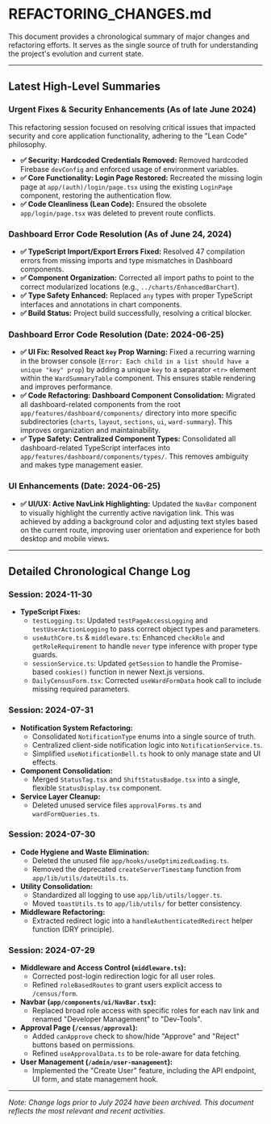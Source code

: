 # REFACTORING_CHANGES.md

This document provides a chronological summary of major changes and refactoring efforts. It serves as the single source of truth for understanding the project's evolution and current state.

---

## Latest High-Level Summaries

### Urgent Fixes & Security Enhancements (As of late June 2024)

This refactoring session focused on resolving critical issues that impacted security and core application functionality, adhering to the "Lean Code" philosophy.

-   **✅ Security: Hardcoded Credentials Removed:** Removed hardcoded Firebase `devConfig` and enforced usage of environment variables.
-   **✅ Core Functionality: Login Page Restored:** Recreated the missing login page at `app/(auth)/login/page.tsx` using the existing `LoginPage` component, restoring the authentication flow.
-   **✅ Code Cleanliness (Lean Code):** Ensured the obsolete `app/login/page.tsx` was deleted to prevent route conflicts.

### Dashboard Error Code Resolution (As of June 24, 2024)

-   **✅ TypeScript Import/Export Errors Fixed:** Resolved 47 compilation errors from missing imports and type mismatches in Dashboard components.
-   **✅ Component Organization:** Corrected all import paths to point to the correct modularized locations (e.g., `../charts/EnhancedBarChart`).
-   **✅ Type Safety Enhanced:** Replaced `any` types with proper TypeScript interfaces and annotations in chart components.
-   **✅ Build Status:** Project build successfully, resolving a critical blocker.

### Dashboard Error Code Resolution (Date: 2024-06-25)

-   **✅ UI Fix: Resolved React `key` Prop Warning:** Fixed a recurring warning in the browser console (`Error: Each child in a list should have a unique "key" prop`) by adding a unique `key` to a separator `<tr>` element within the `WardSummaryTable` component. This ensures stable rendering and improves performance.
-   **✅ Code Refactoring: Dashboard Component Consolidation:** Migrated all dashboard-related components from the root `app/features/dashboard/components/` directory into more specific subdirectories (`charts`, `layout`, `sections`, `ui`, `ward-summary`). This improves organization and maintainability.
-   **✅ Type Safety: Centralized Component Types:** Consolidated all dashboard-related TypeScript interfaces into `app/features/dashboard/components/types/`. This removes ambiguity and makes type management easier.

### UI Enhancements (Date: 2024-06-25)

-   **✅ UI/UX: Active NavLink Highlighting:** Updated the `NavBar` component to visually highlight the currently active navigation link. This was achieved by adding a background color and adjusting text styles based on the current route, improving user orientation and experience for both desktop and mobile views.

---

## Detailed Chronological Change Log

### Session: 2024-11-30

-   **TypeScript Fixes:**
    -   `testLogging.ts`: Updated `testPageAccessLogging` and `testUserActionLogging` to pass correct object types and parameters.
    -   `useAuthCore.ts` & `middleware.ts`: Enhanced `checkRole` and `getRoleRequirement` to handle `never` type inference with proper type guards.
    -   `sessionService.ts`: Updated `getSession` to handle the Promise-based `cookies()` function in newer Next.js versions.
    -   `DailyCensusForm.tsx`: Corrected `useWardFormData` hook call to include missing required parameters.

### Session: 2024-07-31

-   **Notification System Refactoring:**
    -   Consolidated `NotificationType` enums into a single source of truth.
    -   Centralized client-side notification logic into `NotificationService.ts`.
    -   Simplified `useNotificationBell.ts` hook to only manage state and UI effects.
-   **Component Consolidation:**
    -   Merged `StatusTag.tsx` and `ShiftStatusBadge.tsx` into a single, flexible `StatusDisplay.tsx` component.
-   **Service Layer Cleanup:**
    -   Deleted unused service files `approvalForms.ts` and `wardFormQueries.ts`.

### Session: 2024-07-30

-   **Code Hygiene and Waste Elimination:**
    -   Deleted the unused file `app/hooks/useOptimizedLoading.ts`.
    -   Removed the deprecated `createServerTimestamp` function from `app/lib/utils/dateUtils.ts`.
-   **Utility Consolidation:**
    -   Standardized all logging to use `app/lib/utils/logger.ts`.
    -   Moved `toastUtils.ts` to `app/lib/utils/` for better consistency.
-   **Middleware Refactoring:**
    -   Extracted redirect logic into a `handleAuthenticatedRedirect` helper function (DRY principle).

### Session: 2024-07-29

-   **Middleware and Access Control (`middleware.ts`):**
    -   Corrected post-login redirection logic for all user roles.
    -   Refined `roleBasedRoutes` to grant users explicit access to `/census/form`.
-   **Navbar (`app/components/ui/NavBar.tsx`):**
    -   Replaced broad role access with specific roles for each nav link and renamed "Developer Management" to "Dev-Tools".
-   **Approval Page (`/census/approval`):**
    -   Added `canApprove` check to show/hide "Approve" and "Reject" buttons based on permissions.
    -   Refined `useApprovalData.ts` to be role-aware for data fetching.
-   **User Management (`/admin/user-management`):**
    -   Implemented the "Create User" feature, including the API endpoint, UI form, and state management hook.

---

*Note: Change logs prior to July 2024 have been archived. This document reflects the most relevant and recent activities.* 
